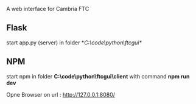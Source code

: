 A web interface for Cambria FTC




## Flask

start app.py (server) in folder **C:\code\python\ftcgui\**



## NPM

start npm in folder **C:\code\python\ftcgui\client** with command **npm run dev**




Opne Browser on url : http://127.0.0.1:8080/